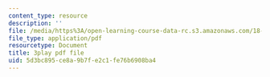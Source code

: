 ```yaml
---
content_type: resource
description: ''
file: /media/https%3A/open-learning-course-data-rc.s3.amazonaws.com/18-01sc-single-variable-calculus-fall-2010/5d3bc895ce8a9b7fe2c1fe76b6908ba4_rqkvDrYmKcc.pdf
file_type: application/pdf
resourcetype: Document
title: 3play pdf file
uid: 5d3bc895-ce8a-9b7f-e2c1-fe76b6908ba4
---
```

